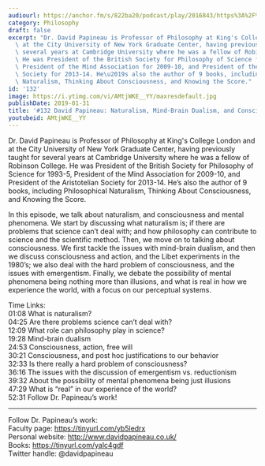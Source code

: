 ```yaml
---
audiourl: https://anchor.fm/s/822ba20/podcast/play/2016843/https%3A%2F%2Fd3ctxlq1ktw2nl.cloudfront.net%2Fproduction%2F2019-0-1%2F7778413-44100-2-4691e4ec14d9e.m4a
category: Philosophy
draft: false
excerpt: "Dr. David Papineau is Professor of Philosophy at King's College London and\
  \ at the City University of New York Graduate Center, having previously taught for\
  \ several years at Cambridge University where he was a fellow of Robinson College.\
  \ He was President of the British Society for Philosophy of Science for 1993-5,\
  \ President of the Mind Association for 2009-10, and President of the Aristotelian\
  \ Society for 2013-14. He\u2019s also the author of 9 books, including Philosophical\
  \ Naturalism, Thinking About Consciousness, and Knowing the Score."
id: '132'
image: https://i.ytimg.com/vi/AMtjWKE__YY/maxresdefault.jpg
publishDate: 2019-01-31
title: '#132 David Papineau: Naturalism, Mind-Brain Dualism, and Consciousness'
youtubeid: AMtjWKE__YY
---
```

<div class="timelinks">

Dr. David Papineau is Professor of Philosophy at King's College London and at the City University of New York Graduate Center, having previously taught for several years at Cambridge University where he was a fellow of Robinson College. He was President of the British Society for Philosophy of Science for 1993-5, President of the Mind Association for 2009-10, and President of the Aristotelian Society for 2013-14. He’s also the author of 9 books, including Philosophical Naturalism, Thinking About Consciousness, and Knowing the Score.

In this episode, we talk about naturalism, and consciousness and mental phenomena. We start by discussing what naturalism is; if there are problems that science can’t deal with; and how philosophy can contribute to science and the scientific method. Then, we move on to talking about consciousness. We first tackle the issues with mind-brain dualism, and then we discuss consciousness and action, and the Libet experiments in the 1980’s; we also deal with the hard problem of consciousness, and the issues with emergentism. Finally, we debate the possibility of mental phenomena being nothing more than illusions, and what is real in how we experience the world, with a focus on our perceptual systems.

Time Links:  
<time>01:08</time> What is naturalism?  
<time>04:25</time> Are there problems science can’t deal with?                     
<time>12:09</time> What role can philosophy play in science?              
<time>19:28</time> Mind-brain dualism    
<time>24:53</time> Consciousness, action, free will        
<time>30:21</time> Consciousness, and post hoc justifications to our behavior           
<time>32:33</time> Is there really a hard problem of consciousness?    
<time>36:16</time> The issues with the discussion of emergentism vs. reductionism  
<time>39:32</time> About the possibility of mental phenomena being just illusions  
<time>47:29</time> What is “real” in our experience of the world?  
<time>52:31</time> Follow Dr. Papineau’s work!

---

Follow Dr. Papineau’s work:  
Faculty page: https://tinyurl.com/yb5ledrx  
Personal website: http://www.davidpapineau.co.uk/  
Books: https://tinyurl.com/yalc4gdf  
Twitter handle: @davidpapineau
</div>

